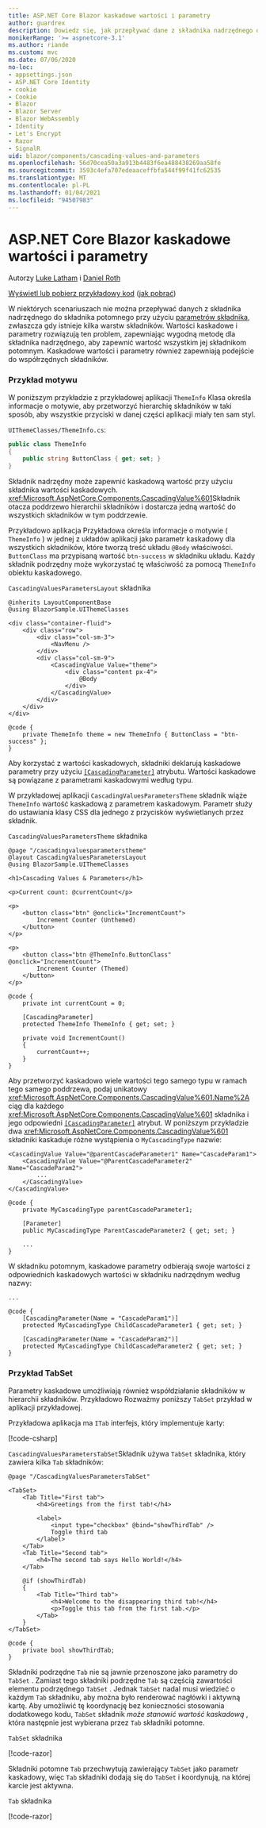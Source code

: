 ```yaml
---
title: ASP.NET Core Blazor kaskadowe wartości i parametry
author: guardrex
description: Dowiedz się, jak przepływać dane z składnika nadrzędnego do składników potomnych.
monikerRange: '>= aspnetcore-3.1'
ms.author: riande
ms.custom: mvc
ms.date: 07/06/2020
no-loc:
- appsettings.json
- ASP.NET Core Identity
- cookie
- Cookie
- Blazor
- Blazor Server
- Blazor WebAssembly
- Identity
- Let's Encrypt
- Razor
- SignalR
uid: blazor/components/cascading-values-and-parameters
ms.openlocfilehash: 56d70cea50a3a913b4483f6ea488438269aa58fe
ms.sourcegitcommit: 3593c4efa707edeaaceffbfa544f99f41fc62535
ms.translationtype: MT
ms.contentlocale: pl-PL
ms.lasthandoff: 01/04/2021
ms.locfileid: "94507983"
---
```

# <a name="aspnet-core-no-locblazor-cascading-values-and-parameters"></a>ASP.NET Core Blazor kaskadowe wartości i parametry

Autorzy [Luke Latham](https://github.com/guardrex) i [Daniel Roth](https://github.com/danroth27)

[Wyświetl lub pobierz przykładowy kod](https://github.com/dotnet/AspNetCore.Docs/tree/master/aspnetcore/blazor/common/samples/) ([jak pobrać](xref:index#how-to-download-a-sample))

W niektórych scenariuszach nie można przepływać danych z składnika nadrzędnego do składnika potomnego przy użyciu [parametrów składnika](xref:blazor/components/index#component-parameters), zwłaszcza gdy istnieje kilka warstw składników. Wartości kaskadowe i parametry rozwiązują ten problem, zapewniając wygodną metodę dla składnika nadrzędnego, aby zapewnić wartość wszystkim jej składnikom potomnym. Kaskadowe wartości i parametry również zapewniają podejście do współrzędnych składników.

### <a name="theme-example"></a>Przykład motywu

W poniższym przykładzie z przykładowej aplikacji `ThemeInfo` Klasa określa informacje o motywie, aby przetworzyć hierarchię składników w taki sposób, aby wszystkie przyciski w danej części aplikacji miały ten sam styl.

`UIThemeClasses/ThemeInfo.cs`:

```csharp
public class ThemeInfo
{
    public string ButtonClass { get; set; }
}
```

Składnik nadrzędny może zapewnić kaskadową wartość przy użyciu składnika wartości kaskadowych. <xref:Microsoft.AspNetCore.Components.CascadingValue%601>Składnik otacza poddrzewo hierarchii składników i dostarcza jedną wartość do wszystkich składników w tym poddrzewie.

Przykładowo aplikacja Przykładowa określa informacje o motywie ( `ThemeInfo` ) w jednej z układów aplikacji jako parametr kaskadowy dla wszystkich składników, które tworzą treść układu `@Body` właściwości. `ButtonClass` ma przypisaną wartość `btn-success` w składniku układu. Każdy składnik podrzędny może wykorzystać tę właściwość za pomocą `ThemeInfo` obiektu kaskadowego.

`CascadingValuesParametersLayout` składnika

```razor
@inherits LayoutComponentBase
@using BlazorSample.UIThemeClasses

<div class="container-fluid">
    <div class="row">
        <div class="col-sm-3">
            <NavMenu />
        </div>
        <div class="col-sm-9">
            <CascadingValue Value="theme">
                <div class="content px-4">
                    @Body
                </div>
            </CascadingValue>
        </div>
    </div>
</div>

@code {
    private ThemeInfo theme = new ThemeInfo { ButtonClass = "btn-success" };
}
```

Aby korzystać z wartości kaskadowych, składniki deklarują kaskadowe parametry przy użyciu [`[CascadingParameter]`](xref:Microsoft.AspNetCore.Components.CascadingParameterAttribute) atrybutu. Wartości kaskadowe są powiązane z parametrami kaskadowymi według typu.

W przykładowej aplikacji `CascadingValuesParametersTheme` składnik wiąże `ThemeInfo` wartość kaskadową z parametrem kaskadowym. Parametr służy do ustawiania klasy CSS dla jednego z przycisków wyświetlanych przez składnik.

`CascadingValuesParametersTheme` składnika

```razor
@page "/cascadingvaluesparameterstheme"
@layout CascadingValuesParametersLayout
@using BlazorSample.UIThemeClasses

<h1>Cascading Values & Parameters</h1>

<p>Current count: @currentCount</p>

<p>
    <button class="btn" @onclick="IncrementCount">
        Increment Counter (Unthemed)
    </button>
</p>

<p>
    <button class="btn @ThemeInfo.ButtonClass" @onclick="IncrementCount">
        Increment Counter (Themed)
    </button>
</p>

@code {
    private int currentCount = 0;

    [CascadingParameter]
    protected ThemeInfo ThemeInfo { get; set; }

    private void IncrementCount()
    {
        currentCount++;
    }
}
```

Aby przetworzyć kaskadowo wiele wartości tego samego typu w ramach tego samego poddrzewa, podaj unikatowy <xref:Microsoft.AspNetCore.Components.CascadingValue%601.Name%2A> ciąg dla każdego <xref:Microsoft.AspNetCore.Components.CascadingValue%601> składnika i jego odpowiedni [`[CascadingParameter]`](xref:Microsoft.AspNetCore.Components.CascadingParameterAttribute) atrybut. W poniższym przykładzie dwa <xref:Microsoft.AspNetCore.Components.CascadingValue%601> składniki kaskaduje różne wystąpienia o `MyCascadingType` nazwie:

```razor
<CascadingValue Value="@parentCascadeParameter1" Name="CascadeParam1">
    <CascadingValue Value="@ParentCascadeParameter2" Name="CascadeParam2">
        ...
    </CascadingValue>
</CascadingValue>

@code {
    private MyCascadingType parentCascadeParameter1;

    [Parameter]
    public MyCascadingType ParentCascadeParameter2 { get; set; }

    ...
}
```

W składniku potomnym, kaskadowe parametry odbierają swoje wartości z odpowiednich kaskadowych wartości w składniku nadrzędnym według nazwy:

```razor
...

@code {
    [CascadingParameter(Name = "CascadeParam1")]
    protected MyCascadingType ChildCascadeParameter1 { get; set; }
    
    [CascadingParameter(Name = "CascadeParam2")]
    protected MyCascadingType ChildCascadeParameter2 { get; set; }
}
```

### <a name="tabset-example"></a>Przykład TabSet

Parametry kaskadowe umożliwiają również współdziałanie składników w hierarchii składników. Przykładowo Rozważmy poniższy `TabSet` przykład w aplikacji przykładowej.

Przykładowa aplikacja ma `ITab` interfejs, który implementuje karty:

[!code-csharp[](../common/samples/5.x/BlazorWebAssemblySample/UIInterfaces/ITab.cs)]

`CascadingValuesParametersTabSet`Składnik używa `TabSet` składnika, który zawiera kilka `Tab` składników:

```razor
@page "/CascadingValuesParametersTabSet"

<TabSet>
    <Tab Title="First tab">
        <h4>Greetings from the first tab!</h4>

        <label>
            <input type="checkbox" @bind="showThirdTab" />
            Toggle third tab
        </label>
    </Tab>
    <Tab Title="Second tab">
        <h4>The second tab says Hello World!</h4>
    </Tab>

    @if (showThirdTab)
    {
        <Tab Title="Third tab">
            <h4>Welcome to the disappearing third tab!</h4>
            <p>Toggle this tab from the first tab.</p>
        </Tab>
    }
</TabSet>

@code {
    private bool showThirdTab;
}
```

Składniki podrzędne `Tab` nie są jawnie przenoszone jako parametry do `TabSet` . Zamiast tego składniki podrzędne `Tab` są częścią zawartości elementu podrzędnego `TabSet` . Jednak `TabSet` nadal musi wiedzieć o każdym `Tab` składniku, aby można było renderować nagłówki i aktywną kartę. Aby umożliwić tę koordynację bez konieczności stosowania dodatkowego kodu, `TabSet` składnik *może stanowić wartość kaskadową* , która następnie jest wybierana przez `Tab` składniki potomne.

`TabSet` składnika

[!code-razor[](../common/samples/5.x/BlazorWebAssemblySample/Components/TabSet.razor)]

Składniki potomne `Tab` przechwytują zawierający `TabSet` jako parametr kaskadowy, więc `Tab` składniki dodają się do `TabSet` i koordynują, na której karcie jest aktywna.

`Tab` składnika

[!code-razor[](../common/samples/5.x/BlazorWebAssemblySample/Components/Tab.razor)]

